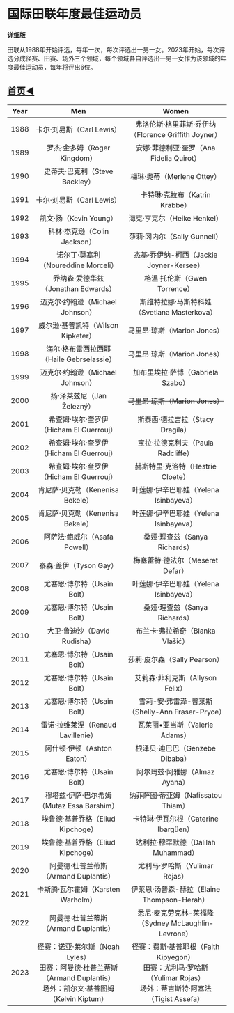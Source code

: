 # 国际田联年度最佳运动员

**[详细版](./List.md)**

田联从1988年开始评选，每年一次，每次评选出一男一女。2023年开始，每次评选分成径赛、田赛、场外三个领域，每个领域各自评选出一男一女作为该领域的年度最佳运动员，每年将评出6位。

## [首页◀](../../README.md)

| Year |                             Men                              |                            Women                             |
| :--: | :----------------------------------------------------------: | :----------------------------------------------------------: |
| 1988 |                  卡尔·刘易斯（Carl Lewis）                   |     弗洛伦斯·格里菲斯·乔伊纳（Florence Griffith Joyner）     |
| 1989 |                 罗杰·金多姆（Roger Kingdom）                 |           安娜·菲德利亚·奎罗（Ana Fidelia Quirot）           |
| 1990 |                史蒂夫·巴克利（Steve Backley）                |                  梅琳·奥蒂（Merlene Ottey）                  |
| 1991 |                  卡尔·刘易斯（Carl Lewis）                   |                卡特琳·克拉布（Katrin Krabbe）                |
| 1992 |                    凯文·扬（Kevin Young）                    |                 海克·亨克尔（Heike Henkel）                  |
| 1993 |                 科林·杰克逊（Colin Jackson）                 |                 莎莉·冈内尔（Sally Gunnell）                 |
| 1994 |             诺尔丁·莫塞利（Noureddine Morceli）              |           杰基·乔伊纳-柯西（Jackie Joyner-Kersee）           |
| 1995 |             乔纳森·爱德华兹（Jonathan Edwards）              |                 格温·托伦斯（Gwen Torrence）                 |
| 1996 |               迈克尔·约翰逊（Michael Johnson）               |         斯维特拉娜·马斯特科娃（Svetlana Masterkova）         |
| 1997 |              威尔逊·基普凯特（Wilson Kipketer）              |                 马里昂·琼斯（Marion Jones）                  |
| 1998 |          海尔·格布雷西拉西耶（Haile Gebrselassie）           |                 马里昂·琼斯（Marion Jones）                  |
| 1999 |               迈克尔·约翰逊（Michael Johnson）               |              加布里埃拉·萨博（Gabriela Szabo）               |
| 2000 |                  扬·泽莱兹尼（Jan Železný）                  |               ~~马里昂·琼斯（Marion Jones）~~                |
| 2001 |           希查姆·埃尔·奎罗伊（Hicham El Guerrouj）           |               斯泰西·德拉吉拉（Stacy Dragila）               |
| 2002 |           希查姆·埃尔·奎罗伊（Hicham El Guerrouj）           |              宝拉·拉德克利夫（Paula Radcliffe）              |
| 2003 |           希查姆·埃尔·奎罗伊（Hicham El Guerrouj）           |              赫斯特里·克洛特（Hestrie Cloete）               |
| 2004 |               肯尼萨·贝克勒（Kenenisa Bekele）               |            叶莲娜·伊辛巴耶娃（Yelena Isinbayeva）            |
| 2005 |               肯尼萨·贝克勒（Kenenisa Bekele）               |            叶莲娜·伊辛巴耶娃（Yelena Isinbayeva）            |
| 2006 |                阿萨法·鲍威尔（Asafa Powell）                 |                桑娅·理查兹（Sanya Richards）                 |
| 2007 |                    泰森·盖伊（Tyson Gay）                    |               梅塞蕾特·德法尔（Meseret Defar）               |
| 2008 |                 尤塞恩·博尔特（Usain Bolt）                  |            叶莲娜·伊辛巴耶娃（Yelena Isinbayeva）            |
| 2009 |                 尤塞恩·博尔特（Usain Bolt）                  |                桑娅·理查兹（Sanya Richards）                 |
| 2010 |                 大卫·鲁迪沙（David Rudisha）                 |               布兰卡·弗拉希奇（Blanka Vlašić）               |
| 2011 |                 尤塞恩·博尔特（Usain Bolt）                  |                 莎莉·皮尔森（Sally Pearson）                 |
| 2012 |                 尤塞恩·博尔特（Usain Bolt）                  |               艾莉森·菲利克斯（Allyson Felix）               |
| 2013 |                 尤塞恩·博尔特（Usain Bolt）                  |       雪莉-安·弗雷泽-普莱斯（Shelly-Ann Fraser-Pryce）       |
| 2014 |              雷诺·拉维莱涅（Renaud Lavillenie）              |                瓦莱丽•亚当斯（Valerie Adams）                |
| 2015 |                 阿什顿·伊顿（Ashton Eaton）                  |               根泽贝·迪巴巴（Genzebe Dibaba）                |
| 2016 |                 尤塞恩·博尔特（Usain Bolt）                  |                阿尔玛兹·阿雅娜（Almaz Ayana）                |
| 2017 |          穆塔兹·伊萨·巴尔希姆（Mutaz Essa Barshim）          |             纳菲萨图·蒂亚姆（Nafissatou Thiam）              |
| 2018 |              埃鲁德·基普乔格（Eliud Kipchoge）               |             卡特琳·伊瓦尔根（Caterine Ibargüen）             |
| 2019 |              埃鲁德·基普乔格（Eliud Kipchoge）               |             达利拉·穆罕默德（Dalilah Muhammad）              |
| 2020 |            阿曼德·杜普兰蒂斯（Armand Duplantis）             |                尤利马·罗哈斯（Yulimar Rojas）                |
| 2021 |              卡斯腾·瓦尔霍姆（Karsten Warholm）              |         伊莱恩·汤普森-赫拉（Elaine Thompson-Herah）          |
| 2022 |            阿曼德·杜普兰蒂斯（Armand Duplantis）             |     悉尼·麦克劳克林-莱福隆（Sydney McLaughlin-Levrone）      |
| 2023 | 径赛：诺亚·莱尔斯（Noah Lyles）<br>田赛：阿曼德·杜普兰蒂斯（Armand Duplantis）<br>场外：凯尔文·基普图姆（Kelvin Kiptum） | 径赛：费斯·基普耶根（Faith Kipyegon）<br>田赛：尤利马·罗哈斯（Yulimar Rojas）<br>场外：蒂吉斯特·阿塞法（Tigist Assefa） |

